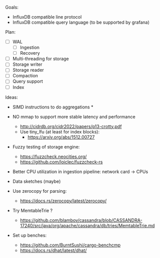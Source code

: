 Goals:
* InfluxDB compatible line protocol
* InfluxDB compatible query language (to be supported by grafana)

Plan: 
- [ ] WAL
   - [ ] Ingestion
   - [ ] Recovery
- [ ] Multi-threading for storage
- [ ] Storage writer
- [ ] Storage reader
- [ ] Compaction
- [ ] Query support
- [ ] Index

Ideas:
* SIMD instructions to do aggregations 
    * 
* NO mmap to support more stable latency and performance
    * http://cidrdb.org/cidr2022/papers/p13-crotty.pdf
    * Use tiny_lfu (at least for index blocks):
        * https://arxiv.org/abs/1512.00727 
* Fuzzy testing of storage engine:
    * https://fuzzcheck.neocities.org/
    * https://github.com/loiclec/fuzzcheck-rs
* Better CPU utilization in ingestion pipeline: network card -> CPUs
* Data sketches (maybe)
* Use zerocopy for parsing:
    * https://docs.rs/zerocopy/latest/zerocopy/

* Try MemtableTrie ? 
    * https://github.com/blambov/cassandra/blob/CASSANDRA-17240/src/java/org/apache/cassandra/db/tries/MemtableTrie.md

* Set up benches:
    * https://github.com/BurntSushi/cargo-benchcmp
    * https://docs.rs/dhat/latest/dhat/
